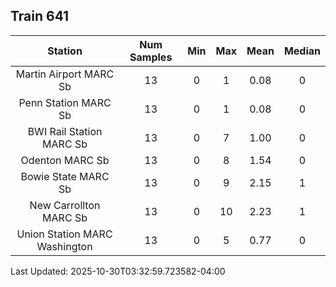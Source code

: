 ## Train 641

| Station | Num Samples | Min | Max | Mean | Median |
| :-----: | :---------: | :-: | :-: | :--: | :----: |
| Martin Airport MARC Sb | 13 | 0 | 1 | 0.08 | 0 |
| Penn Station MARC Sb | 13 | 0 | 1 | 0.08 | 0 |
| BWI Rail Station MARC Sb | 13 | 0 | 7 | 1.00 | 0 |
| Odenton MARC Sb | 13 | 0 | 8 | 1.54 | 0 |
| Bowie State MARC Sb | 13 | 0 | 9 | 2.15 | 1 |
| New Carrollton MARC Sb | 13 | 0 | 10 | 2.23 | 1 |
| Union Station MARC Washington | 13 | 0 | 5 | 0.77 | 0 |


Last Updated: 2025-10-30T03:32:59.723582-04:00